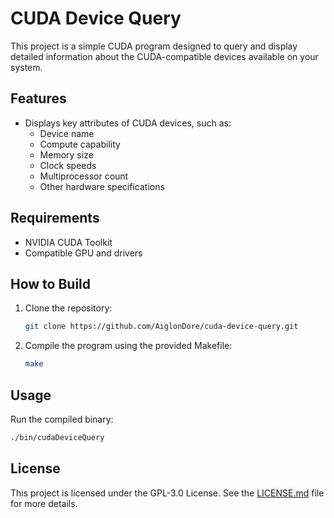 # CUDA Device Query

This project is a simple CUDA program designed to query and display detailed information about the CUDA-compatible devices available on your system.

## Features

- Displays key attributes of CUDA devices, such as:
  - Device name
  - Compute capability
  - Memory size
  - Clock speeds
  - Multiprocessor count
  - Other hardware specifications

## Requirements

- NVIDIA CUDA Toolkit
- Compatible GPU and drivers

## How to Build

1. Clone the repository:
   ```bash
   git clone https://github.com/AiglonDore/cuda-device-query.git
   ```
2. Compile the program using the provided Makefile:
   ```bash
   make
   ```

## Usage

Run the compiled binary:
```bash
./bin/cudaDeviceQuery
```

## License

This project is licensed under the GPL-3.0 License. See the [LICENSE.md](./LICENSE.md) file for more details.
